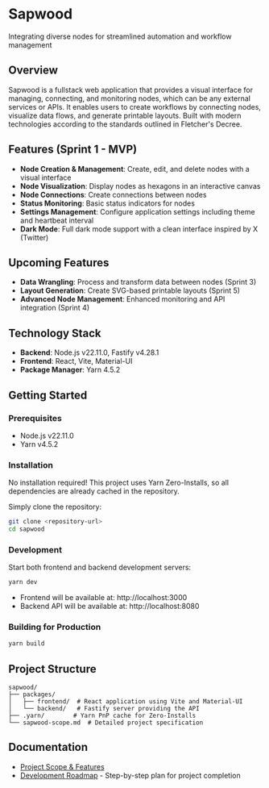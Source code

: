 # Sapwood

Integrating diverse nodes for streamlined automation and workflow management

## Overview

Sapwood is a fullstack web application that provides a visual interface for managing, connecting, and monitoring nodes, which can be any external services or APIs. It enables users to create workflows by connecting nodes, visualize data flows, and generate printable layouts. Built with modern technologies according to the standards outlined in Fletcher's Decree.

## Features (Sprint 1 - MVP)

- **Node Creation & Management**: Create, edit, and delete nodes with a visual interface
- **Node Visualization**: Display nodes as hexagons in an interactive canvas
- **Node Connections**: Create connections between nodes
- **Status Monitoring**: Basic status indicators for nodes
- **Settings Management**: Configure application settings including theme and heartbeat interval
- **Dark Mode**: Full dark mode support with a clean interface inspired by X (Twitter)

## Upcoming Features

- **Data Wrangling**: Process and transform data between nodes (Sprint 3)
- **Layout Generation**: Create SVG-based printable layouts (Sprint 5)
- **Advanced Node Management**: Enhanced monitoring and API integration (Sprint 4)

## Technology Stack

- **Backend**: Node.js v22.11.0, Fastify v4.28.1
- **Frontend**: React, Vite, Material-UI
- **Package Manager**: Yarn 4.5.2

## Getting Started

### Prerequisites

- Node.js v22.11.0
- Yarn v4.5.2

### Installation

No installation required! This project uses Yarn Zero-Installs, so all dependencies are already cached in the repository.

Simply clone the repository:

```bash
git clone <repository-url>
cd sapwood
```

### Development

Start both frontend and backend development servers:

```bash
yarn dev
```

- Frontend will be available at: http://localhost:3000
- Backend API will be available at: http://localhost:8080

### Building for Production

```bash
yarn build
```

## Project Structure

```
sapwood/
├── packages/
│   ├── frontend/  # React application using Vite and Material-UI
│   └── backend/   # Fastify server providing the API
├── .yarn/        # Yarn PnP cache for Zero-Installs
└── sapwood-scope.md  # Detailed project specification
```

## Documentation

- [Project Scope & Features](./sapwood-scope.md)
- [Development Roadmap](./roadmap.md) - Step-by-step plan for project completion
